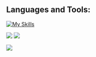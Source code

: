 <!--
**Onaivio/Onaivio** is a ✨ _special_ ✨ repository because its `README.md` (this file) appears on your GitHub profile.

Here are some ideas to get you started:

- 🔭 I’m currently working on ...
- 🌱 I’m currently learning ...
- 👯 I’m looking to collaborate on ...
- 🤔 I’m looking for help with ...
- 💬 Ask me about ...
- 📫 How to reach me: ...
- 😄 Pronouns: ...
- ⚡ Fun fact: ...
-->
## Languages and Tools:

[![My Skills](https://skillicons.dev/icons?i=js,ts,react,nextjs,nodejs,svelte,vuejs,tailwindcss,materialui,html,css,sass,bootstrap,py,flutter,fastapi,postgres,postman,vscode,git,github,githubactions,webpack,jest,vercel)](https://skillicons.dev)

<p align="top">
  <img src="https://img.shields.io/github/stars/onaivio?style=for-the-badge&logo=github&color=005FED" />
  <img src="https://img.shields.io/github/followers/onaivio?style=for-the-badge&logo=github&color=FCC624" />
  </p>

<p>
  <img src="https://streak-stats.demolab.com/?user=onaivio&theme=transparent&hide_border=true&stroke=transparent" align="top" /> 
</p>
